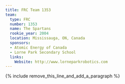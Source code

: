 ```yaml
---
title: FRC Team 1353
team:
  type: FRC
  number: 1353
  name: The Spartans
  rookie_year: 2004
  location: Mississauga, ON, Canada
  sponsors:
  - Atomic Energy of Canada
  - Lorne Park Secondary School
  links:
    Website: http://www.lorneparkrobotics.com
---
```


{% include remove_this_line_and_add_a_paragraph %}